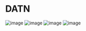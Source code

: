 # DATN
![image](https://github.com/user-attachments/assets/f0644ce6-1b8f-45e1-84e6-f982c2a02863)
![image](https://github.com/user-attachments/assets/b87d4cec-4e6e-4616-ad8d-972c46c201f6)
![image](https://github.com/user-attachments/assets/2071cea6-9eee-4746-a707-47848632058d)
![image](https://github.com/user-attachments/assets/8f4dee5c-409e-4b97-879e-eed814b362b4)





